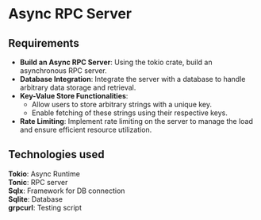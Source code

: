 # Async RPC Server

## Requirements
- **Build an Async RPC Server**: Using the tokio crate, build an asynchronous RPC server.
- **Database Integration**: Integrate the server with a database to handle arbitrary data storage and retrieval.
- **Key-Value Store Functionalities**:
  - Allow users to store arbitrary strings with a unique key.
  - Enable fetching of these strings using their respective keys.
- **Rate Limiting**: Implement rate limiting on the server to manage the load and ensure efficient resource utilization.

## Technologies used
**Tokio**: Async Runtime  
**Tonic**: RPC server  
**Sqlx**: Framework for DB connection  
**Sqlite**: Database  
**grpcurl**: Testing script  

